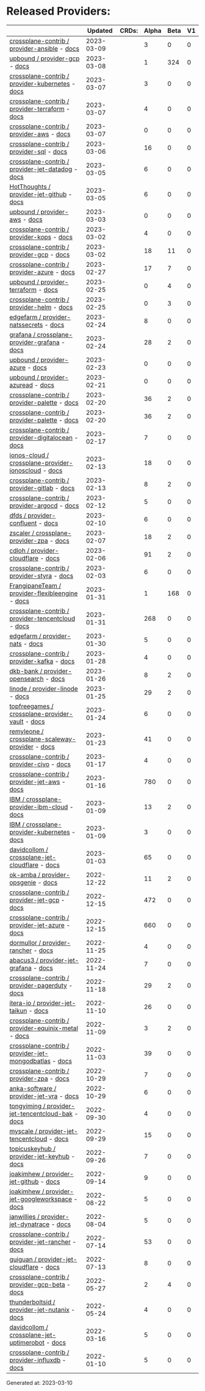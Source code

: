# Released Providers:

||Updated|CRDs:|Alpha|Beta|V1|
|---|---|---|---|---|---|
|[crossplane-contrib / provider-ansible](https://github.com/crossplane-contrib/provider-ansible) - [docs](https://doc.crds.dev/github.com/crossplane-contrib/provider-ansible@v0.4.1)|2023-03-09||3|0|0|
|[upbound / provider-gcp](https://github.com/upbound/provider-gcp) - [docs](https://doc.crds.dev/github.com/upbound/provider-gcp@v0.28.0)|2023-03-08||1|324|0|
|[crossplane-contrib / provider-kubernetes](https://github.com/crossplane-contrib/provider-kubernetes) - [docs](https://doc.crds.dev/github.com/crossplane-contrib/provider-kubernetes@v0.7.0)|2023-03-07||3|0|0|
|[crossplane-contrib / provider-terraform](https://github.com/crossplane-contrib/provider-terraform) - [docs](https://doc.crds.dev/github.com/crossplane-contrib/provider-terraform@v0.6.0)|2023-03-07||4|0|0|
|[crossplane-contrib / provider-aws](https://github.com/crossplane-contrib/provider-aws) - [docs](https://doc.crds.dev/github.com/crossplane-contrib/provider-aws@v0.38.0)|2023-03-07||0|0|0|
|[crossplane-contrib / provider-sql](https://github.com/crossplane-contrib/provider-sql) - [docs](https://doc.crds.dev/github.com/crossplane-contrib/provider-sql@v0.6.0)|2023-03-06||16|0|0|
|[crossplane-contrib / provider-jet-datadog](https://github.com/crossplane-contrib/provider-jet-datadog) - [docs](https://doc.crds.dev/github.com/crossplane-contrib/provider-jet-datadog@v0.1.0)|2023-03-05||6|0|0|
|[HotThoughts / provider-jet-github](https://github.com/HotThoughts/provider-jet-github) - [docs](https://doc.crds.dev/github.com/HotThoughts/provider-jet-github@v0.0.2)|2023-03-05||6|0|0|
|[upbound / provider-aws](https://github.com/upbound/provider-aws) - [docs](https://doc.crds.dev/github.com/upbound/provider-aws@v0.31.0)|2023-03-03||0|0|0|
|[crossplane-contrib / provider-kops](https://github.com/crossplane-contrib/provider-kops) - [docs](https://doc.crds.dev/github.com/crossplane-contrib/provider-kops@v0.1.1)|2023-03-02||4|0|0|
|[crossplane-contrib / provider-gcp](https://github.com/crossplane-contrib/provider-gcp) - [docs](https://doc.crds.dev/github.com/crossplane-contrib/provider-gcp@v0.22.0)|2023-03-02||18|11|0|
|[crossplane-contrib / provider-azure](https://github.com/crossplane-contrib/provider-azure) - [docs](https://doc.crds.dev/github.com/crossplane-contrib/provider-azure@v0.20.0)|2023-02-27||17|7|0|
|[upbound / provider-terraform](https://github.com/upbound/provider-terraform) - [docs](https://doc.crds.dev/github.com/upbound/provider-terraform@v0.5.0)|2023-02-25||0|4|0|
|[crossplane-contrib / provider-helm](https://github.com/crossplane-contrib/provider-helm) - [docs](https://doc.crds.dev/github.com/crossplane-contrib/provider-helm@v0.14.0)|2023-02-25||0|3|0|
|[edgefarm / provider-natssecrets](https://github.com/edgefarm/provider-natssecrets) - [docs](https://doc.crds.dev/github.com/edgefarm/provider-natssecrets@v0.1.1)|2023-02-24||8|0|0|
|[grafana / crossplane-provider-grafana](https://github.com/grafana/crossplane-provider-grafana) - [docs](https://doc.crds.dev/github.com/grafana/crossplane-provider-grafana@v0.3.0)|2023-02-24||28|2|0|
|[upbound / provider-azure](https://github.com/upbound/provider-azure) - [docs](https://doc.crds.dev/github.com/upbound/provider-azure@v0.29.0)|2023-02-23||0|0|0|
|[upbound / provider-azuread](https://github.com/upbound/provider-azuread) - [docs](https://doc.crds.dev/github.com/upbound/provider-azuread@v0.5.0)|2023-02-21||0|0|0|
|[crossplane-contrib / provider-palette](https://github.com/crossplane-contrib/provider-palette) - [docs](https://doc.crds.dev/github.com/crossplane-contrib/provider-palette@v0.11.0)|2023-02-20||36|2|0|
|[crossplane-contrib / provider-palette](https://github.com/crossplane-contrib/provider-palette) - [docs](https://doc.crds.dev/github.com/crossplane-contrib/provider-palette@v0.11.0)|2023-02-20||36|2|0|
|[crossplane-contrib / provider-digitalocean](https://github.com/crossplane-contrib/provider-digitalocean) - [docs](https://doc.crds.dev/github.com/crossplane-contrib/provider-digitalocean@v0.2.0)|2023-02-17||7|0|0|
|[ionos-cloud / crossplane-provider-ionoscloud](https://github.com/ionos-cloud/crossplane-provider-ionoscloud) - [docs](https://doc.crds.dev/github.com/ionos-cloud/crossplane-provider-ionoscloud@v1.0.3)|2023-02-13||18|0|0|
|[crossplane-contrib / provider-gitlab](https://github.com/crossplane-contrib/provider-gitlab) - [docs](https://doc.crds.dev/github.com/crossplane-contrib/provider-gitlab@v0.2.0)|2023-02-13||8|2|0|
|[crossplane-contrib / provider-argocd](https://github.com/crossplane-contrib/provider-argocd) - [docs](https://doc.crds.dev/github.com/crossplane-contrib/provider-argocd@v0.1.0)|2023-02-12||5|0|0|
|[dfds / provider-confluent](https://github.com/dfds/provider-confluent) - [docs](https://doc.crds.dev/github.com/dfds/provider-confluent@v0.0.6)|2023-02-10||6|0|0|
|[zscaler / crossplane-provider-zpa](https://github.com/zscaler/crossplane-provider-zpa) - [docs](https://doc.crds.dev/github.com/zscaler/crossplane-provider-zpa@v0.1.0)|2023-02-07||18|2|0|
|[cdloh / provider-cloudflare](https://github.com/cdloh/provider-cloudflare) - [docs](https://doc.crds.dev/github.com/cdloh/provider-cloudflare@v0.1.0)|2023-02-06||91|2|0|
|[crossplane-contrib / provider-styra](https://github.com/crossplane-contrib/provider-styra) - [docs](https://doc.crds.dev/github.com/crossplane-contrib/provider-styra@v0.3.0)|2023-02-03||6|0|0|
|[FrangipaneTeam / provider-flexibleengine](https://github.com/FrangipaneTeam/provider-flexibleengine) - [docs](https://doc.crds.dev/github.com/FrangipaneTeam/provider-flexibleengine@v0.4.1)|2023-01-31||1|168|0|
|[crossplane-contrib / provider-tencentcloud](https://github.com/crossplane-contrib/provider-tencentcloud) - [docs](https://doc.crds.dev/github.com/crossplane-contrib/provider-tencentcloud@v0.6.0)|2023-01-31||268|0|0|
|[edgefarm / provider-nats](https://github.com/edgefarm/provider-nats) - [docs](https://doc.crds.dev/github.com/edgefarm/provider-nats@v0.1.0)|2023-01-30||5|0|0|
|[crossplane-contrib / provider-kafka](https://github.com/crossplane-contrib/provider-kafka) - [docs](https://doc.crds.dev/github.com/crossplane-contrib/provider-kafka@v0.4.2)|2023-01-28||4|0|0|
|[dkb-bank / provider-opensearch](https://github.com/dkb-bank/provider-opensearch) - [docs](https://doc.crds.dev/github.com/dkb-bank/provider-opensearch@v0.3.0)|2023-01-26||8|2|0|
|[linode / provider-linode](https://github.com/linode/provider-linode) - [docs](https://doc.crds.dev/github.com/linode/provider-linode@v0.0.5)|2023-01-25||29|2|0|
|[topfreegames / crossplane-provider-vault](https://github.com/topfreegames/crossplane-provider-vault) - [docs](https://doc.crds.dev/github.com/topfreegames/crossplane-provider-vault@v0.3.1)|2023-01-24||6|0|0|
|[remyleone / crossplane-scaleway-provider](https://github.com/remyleone/crossplane-scaleway-provider) - [docs](https://doc.crds.dev/github.com/remyleone/crossplane-scaleway-provider@v0.0.1)|2023-01-23||41|0|0|
|[crossplane-contrib / provider-civo](https://github.com/crossplane-contrib/provider-civo) - [docs](https://doc.crds.dev/github.com/crossplane-contrib/provider-civo@v0.1)|2023-01-17||4|0|0|
|[crossplane-contrib / provider-jet-aws](https://github.com/crossplane-contrib/provider-jet-aws) - [docs](https://doc.crds.dev/github.com/crossplane-contrib/provider-jet-aws@v0.5.0-preview)|2023-01-16||780|0|0|
|[IBM / crossplane-provider-ibm-cloud](https://github.com/IBM/crossplane-provider-ibm-cloud) - [docs](https://doc.crds.dev/github.com/IBM/crossplane-provider-ibm-cloud@v1.8.0)|2023-01-09||13|2|0|
|[IBM / crossplane-provider-kubernetes](https://github.com/IBM/crossplane-provider-kubernetes) - [docs](https://doc.crds.dev/github.com/IBM/crossplane-provider-kubernetes@v1.8.0)|2023-01-09||3|0|0|
|[davidcollom / crossplane-jet-cloudflare](https://github.com/davidcollom/crossplane-jet-cloudflare) - [docs](https://doc.crds.dev/github.com/davidcollom/crossplane-jet-cloudflare@0.0.1)|2023-01-03||65|0|0|
|[ok-amba / provider-opsgenie](https://github.com/ok-amba/provider-opsgenie) - [docs](https://doc.crds.dev/github.com/ok-amba/provider-opsgenie@v0.2.0)|2022-12-22||11|2|0|
|[crossplane-contrib / provider-jet-gcp](https://github.com/crossplane-contrib/provider-jet-gcp) - [docs](https://doc.crds.dev/github.com/crossplane-contrib/provider-jet-gcp@v0.3.0-preview)|2022-12-15||472|0|0|
|[crossplane-contrib / provider-jet-azure](https://github.com/crossplane-contrib/provider-jet-azure) - [docs](https://doc.crds.dev/github.com/crossplane-contrib/provider-jet-azure@v0.12.0-preview)|2022-12-15||660|0|0|
|[dormullor / provider-rancher](https://github.com/dormullor/provider-rancher) - [docs](https://doc.crds.dev/github.com/dormullor/provider-rancher@0.0.2)|2022-11-25||4|0|0|
|[abacus3 / provider-jet-grafana](https://github.com/abacus3/provider-jet-grafana) - [docs](https://doc.crds.dev/github.com/abacus3/provider-jet-grafana@v0.1.0)|2022-11-24||7|0|0|
|[crossplane-contrib / provider-pagerduty](https://github.com/crossplane-contrib/provider-pagerduty) - [docs](https://doc.crds.dev/github.com/crossplane-contrib/provider-pagerduty@v0.3.0)|2022-11-18||29|2|0|
|[itera-io / provider-jet-taikun](https://github.com/itera-io/provider-jet-taikun) - [docs](https://doc.crds.dev/github.com/itera-io/provider-jet-taikun@v0.3.0)|2022-11-10||26|0|0|
|[crossplane-contrib / provider-equinix-metal](https://github.com/crossplane-contrib/provider-equinix-metal) - [docs](https://doc.crds.dev/github.com/crossplane-contrib/provider-equinix-metal@v0.0.11)|2022-11-09||3|2|0|
|[crossplane-contrib / provider-jet-mongodbatlas](https://github.com/crossplane-contrib/provider-jet-mongodbatlas) - [docs](https://doc.crds.dev/github.com/crossplane-contrib/provider-jet-mongodbatlas@v0.3.0)|2022-11-03||39|0|0|
|[crossplane-contrib / provider-zpa](https://github.com/crossplane-contrib/provider-zpa) - [docs](https://doc.crds.dev/github.com/crossplane-contrib/provider-zpa@v0.4.0)|2022-10-29||7|0|0|
|[anka-software / provider-jet-vra](https://github.com/anka-software/provider-jet-vra) - [docs](https://doc.crds.dev/github.com/anka-software/provider-jet-vra@test)|2022-10-29||6|0|0|
|[tongyiming / provider-jet-tencentcloud-bak](https://github.com/tongyiming/provider-jet-tencentcloud-bak) - [docs](https://doc.crds.dev/github.com/tongyiming/provider-jet-tencentcloud-bak@v0.1.0)|2022-09-30||4|0|0|
|[myscale / provider-jet-tencentcloud](https://github.com/myscale/provider-jet-tencentcloud) - [docs](https://doc.crds.dev/github.com/myscale/provider-jet-tencentcloud@v0.3.2)|2022-09-29||15|0|0|
|[topicuskeyhub / provider-jet-keyhub](https://github.com/topicuskeyhub/provider-jet-keyhub) - [docs](https://doc.crds.dev/github.com/topicuskeyhub/provider-jet-keyhub@v0.1.1)|2022-09-26||7|0|0|
|[joakimhew / provider-jet-github](https://github.com/joakimhew/provider-jet-github) - [docs](https://doc.crds.dev/github.com/joakimhew/provider-jet-github@v0.1.5-alpha)|2022-09-14||9|0|0|
|[joakimhew / provider-jet-googleworkspace](https://github.com/joakimhew/provider-jet-googleworkspace) - [docs](https://doc.crds.dev/github.com/joakimhew/provider-jet-googleworkspace@v0.1.0)|2022-08-22||5|0|0|
|[janwillies / provider-jet-dynatrace](https://github.com/janwillies/provider-jet-dynatrace) - [docs](https://doc.crds.dev/github.com/janwillies/provider-jet-dynatrace@v0.0.1)|2022-08-04||5|0|0|
|[crossplane-contrib / provider-jet-rancher](https://github.com/crossplane-contrib/provider-jet-rancher) - [docs](https://doc.crds.dev/github.com/crossplane-contrib/provider-jet-rancher@v0.1.0)|2022-07-14||53|0|0|
|[guiguan / provider-jet-cloudflare](https://github.com/guiguan/provider-jet-cloudflare) - [docs](https://doc.crds.dev/github.com/guiguan/provider-jet-cloudflare@v0.1.1)|2022-07-13||8|0|0|
|[crossplane-contrib / provider-gcp-beta](https://github.com/crossplane-contrib/provider-gcp-beta) - [docs](https://doc.crds.dev/github.com/crossplane-contrib/provider-gcp-beta@v0.1.0)|2022-05-27||2|4|0|
|[thunderboltsid / provider-jet-nutanix](https://github.com/thunderboltsid/provider-jet-nutanix) - [docs](https://doc.crds.dev/github.com/thunderboltsid/provider-jet-nutanix@0.1.0)|2022-05-24||4|0|0|
|[davidcollom / crossplane-jet-uptimerobot](https://github.com/davidcollom/crossplane-jet-uptimerobot) - [docs](https://doc.crds.dev/github.com/davidcollom/crossplane-jet-uptimerobot@0.0.1)|2022-03-16||5|0|0|
|[crossplane-contrib / provider-influxdb](https://github.com/crossplane-contrib/provider-influxdb) - [docs](https://doc.crds.dev/github.com/crossplane-contrib/provider-influxdb@v0.1.2)|2022-01-10||5|0|0|

Generated at: 2023-03-10